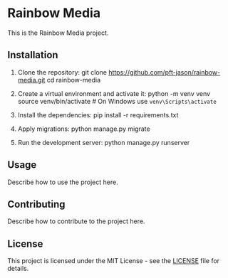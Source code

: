 # Rainbow Media

This is the Rainbow Media project.

## Installation

1. Clone the repository:
   git clone https://github.com/pft-jason/rainbow-media.git
   cd rainbow-media

2. Create a virtual environment and activate it:
   python -m venv venv
   source venv/bin/activate  # On Windows use `venv\Scripts\activate`

3. Install the dependencies:
   pip install -r requirements.txt

4. Apply migrations:
   python manage.py migrate

5. Run the development server:
   python manage.py runserver

## Usage

Describe how to use the project here.

## Contributing

Describe how to contribute to the project here.

## License

This project is licensed under the MIT License - see the [LICENSE](LICENSE) file for details.